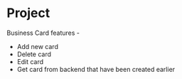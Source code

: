 # Project

Business Card
 features - 
 - Add new card
 - Delete card
 - Edit card
 - Get card from backend that have been created earlier
 
